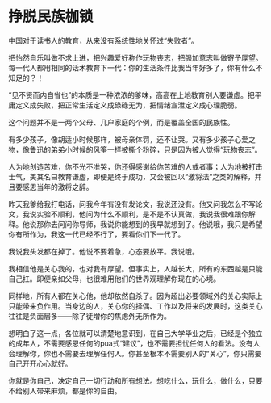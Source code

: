 # 挣脱民族枷锁

中国对于读书人的教育，从来没有系统性地关怀过“失败者”。

把怡然自乐叫做不求上进，把兴趣爱好称作玩物丧志，把强加意志叫做寄予厚望。每一代人都用相同的话术教育下一代：你的生活条件比我当年好多了，你有什么不知足的？！

“见不贤而内自省也”的本质是一种浓浓的爹味，高高在上地教育别人要谦虚。把平庸定义成失败，把正常生活定义成碌碌无为，把情绪宣泄定义成心理脆弱。

这个问题并不是一两个父母、几户家庭的个例，而是覆盖全国的民族性。

有多少孩子，像胡适小时候那样，被母亲体罚，还不让哭。又有多少孩子心爱之物，像鲁迅的弟弟小时候的风筝一样被撕个粉碎，只是因为被人觉得“玩物丧志”。

人为地创造苦难，你不光不准哭，你还得感谢给你苦难的人或者事；人为地被打击士气，美其名曰教育谦虚，即便是终于成功，又会被回以“激将法”之类的解释，并且要感恩当年的激将之辞。

昨天我爹给我打电话，问我今年有没有发论文，我说还没有。他又问我怎么不写论文，我说实验不顺利，他问为什么不顺利，是不是不认真做，我说我很难跟你解释。他说那你去问问你导师，我说你能想到的我早就想到了。他说哦，我只是希望你有所作为，我这一代已经不行了，要看你们下一代了。

我说我头发都在掉了。他说不要着急，心态要放平。我说哦。

我相信他是关心我的，也对我有厚望。但事实上，人越长大，所有的东西越是只能自己扛。即便亲如父母，也很难用他们的世界观理解你现在的心境。

同样地，所有人都在关心他，他却依然自杀了。因为超出必要领域外的关心实际上只能带来负作用。当身边的人，关心你的择偶、工作以及将来的发展时，这类关心往往是负面居多——除了徒增你的焦虑外无所作为。

想明白了这一点，各位就可以清楚地意识到，在自己大学毕业之后，已经是个独立的成年人，不需要感恩任何的pua式“建议”，也不需要担忧任何人的看法。没有人会理解你，你也不需要去理解任何人。你甚至根本不需要别人的“关心”，你只需要自己开开心心就好。

你就是你自己，决定自己一切行动和所有想法。想吃什么，玩什么，做什么，只要不给别人带来麻烦，都是你的自由。
